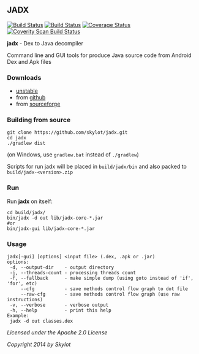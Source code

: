## JADX

[![Build Status](https://travis-ci.org/skylot/jadx.png?branch=master)](https://travis-ci.org/skylot/jadx)
[![Build Status](https://drone.io/github.com/skylot/jadx/status.png)](https://drone.io/github.com/skylot/jadx/latest)
[![Coverage Status](https://coveralls.io/repos/skylot/jadx/badge.png)](https://coveralls.io/r/skylot/jadx)
[![Coverity Scan Build Status](https://scan.coverity.com/projects/2166/badge.svg)](https://scan.coverity.com/projects/2166)

**jadx** - Dex to Java decompiler

Command line and GUI tools for produce Java source code from Android Dex and Apk files


### Downloads
- [unstable](https://drone.io/github.com/skylot/jadx/files)
- from [github](https://github.com/skylot/jadx/releases)
- from [sourceforge](http://sourceforge.net/projects/jadx/files/)


### Building from source
    git clone https://github.com/skylot/jadx.git
    cd jadx
    ./gradlew dist

(on Windows, use `gradlew.bat` instead of `./gradlew`)

Scripts for run jadx will be placed in `build/jadx/bin`
and also packed to `build/jadx-<version>.zip`


### Run
Run **jadx** on itself:

    cd build/jadx/
    bin/jadx -d out lib/jadx-core-*.jar
    #or
    bin/jadx-gui lib/jadx-core-*.jar


### Usage
```
jadx[-gui] [options] <input file> (.dex, .apk or .jar)
options:
 -d, --output-dir    - output directory
 -j, --threads-count - processing threads count
 -f, --fallback      - make simple dump (using goto instead of 'if', 'for', etc)
     --cfg           - save methods control flow graph to dot file
     --raw-cfg       - save methods control flow graph (use raw instructions)
 -v, --verbose       - verbose output
 -h, --help          - print this help
Example:
 jadx -d out classes.dex
```

*Licensed under the Apache 2.0 License*

*Copyright 2014 by Skylot*
